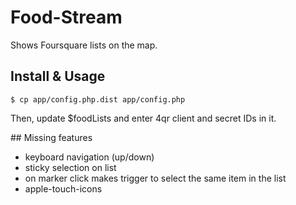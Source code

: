Food-Stream
===========

Shows Foursquare lists on the map. 

## Install & Usage

    $ cp app/config.php.dist app/config.php

Then, update $foodLists and enter 4qr client and secret IDs in it.

## Missing features

- keyboard navigation (up/down)
- sticky selection on list
- on marker click makes trigger to select the same item in the list
- apple-touch-icons

